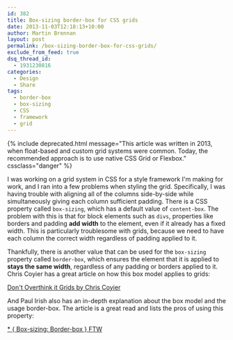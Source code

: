 ```yaml
---
id: 382
title: Box-sizing border-box for CSS grids
date: 2013-11-03T12:18:13+10:00
author: Martin Brennan
layout: post
permalink: /box-sizing-border-box-for-css-grids/
exclude_from_feed: true
dsq_thread_id:
  - 1931230816
categories:
  - Design
  - Share
tags:
  - border-box
  - box-sizing
  - CSS
  - framework
  - grid
---
```


{% include deprecated.html message="This article was written in 2013, when float-based and custom grid systems were common. Today, the recommended approach is to use native CSS Grid or Flexbox." cssclass="danger" %}

I was working on a grid system in CSS for a style framework I'm making for work, and I ran into a few problems when styling the grid. Specifically, I was having trouble with aligning all of the columns side-by-side while simultaneously giving each column sufficient padding. There is a CSS property called `box-sizing`, which has a default value of `content-box`. The problem with this is that for block elements such as `divs`, properties like borders and padding **add width** to the element, even if it already has a fixed width. This is particularly troublesome with grids, because we need to have each column the correct width regardless of padding applied to it.<!--more-->

Thankfully, there is another value that can be used for the `box-sizing` property called `border-box`, which ensures the element that it is applied to **stays the same width**, regardless of any padding or borders applied to it. Chris Coyier has a great article on how this box model applies to grids:

[Don't Overthink it Grids by Chris Coyier](http://css-tricks.com/dont-overthink-it-grids/)

And Paul Irish also has an in-depth explanation about the box model and the usage border-box. The article is a great read and lists the pros of using this property:

[* { Box-sizing: Border-box } FTW](http://www.paulirish.com/2012/box-sizing-border-box-ftw/)
